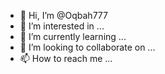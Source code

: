 - 👋 Hi, I’m @Oqbah777
- 👀 I’m interested in ...
- 🌱 I’m currently learning ...
- 💞️ I’m looking to collaborate on ...
- 📫 How to reach me ...

<!---
Oqbah/Oqbah ahmed 

